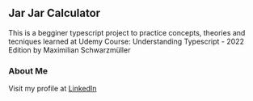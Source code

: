 ## Jar Jar Calculator

 This is a begginer typescript project to practice concepts, theories and tecniques learned at Udemy Course: Understanding Typescript - 2022 Edition by Maximilian Schwarzmüller

 ### About Me

 Visit my profile at [LinkedIn](https://www.linkedin.com/in/augusto-costa-neto/)
